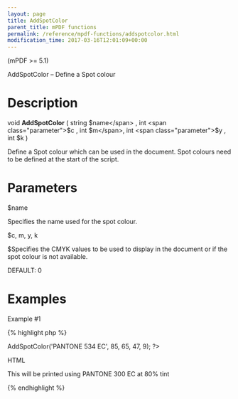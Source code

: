 ```yaml
---
layout: page
title: AddSpotColor
parent_title: mPDF functions
permalink: /reference/mpdf-functions/addspotcolor.html
modification_time: 2017-03-16T12:01:09+00:00
---
```


(mPDF >= 5.1)

AddSpotColor – Define a Spot colour

# Description

void **AddSpotColor** ( string <span class="parameter">$name</span> , int <span class="parameter">$c</span> , int <span class="parameter">$m</span>, int <span class="parameter">$y</span> , int <span class="parameter">$k</span> )

Define a Spot colour which can be used in the document. Spot colours need to be defined at the start of the script.

# Parameters

<span class="parameter">$name</span>

Specifies the name used for the spot colour.

<span class="parameter">$c, m, y, k</span>

<span class="parameter">$S</span>pecifies the CMYK values to be used to display in the document or if the spot colour is not available.

<span class="smallblock">DEFAULT</span>: 0

# Examples

Example #1

{% highlight php %}
<?php

$mpdf->AddSpotColor('PANTONE 534 EC', 85, 65, 47, 9);

?>

HTML

This will be printed using PANTONE 300 EC at 80% tint

{% endhighlight %}
